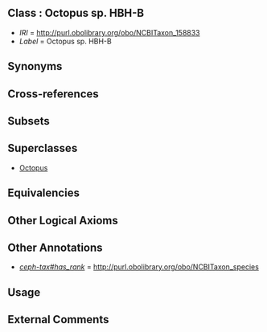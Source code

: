 
## Class : Octopus sp. HBH-B

 * *IRI* = http://purl.obolibrary.org/obo/NCBITaxon_158833
 * *Label* = Octopus sp. HBH-B

## Synonyms


## Cross-references


## Subsets


## Superclasses

 * [Octopus](../../NCBITaxon/43/NCBITaxon_6643.md)

## Equivalencies


## Other Logical Axioms


## Other Annotations

 * *[ceph-tax#has_rank](../../ceph-tax#has/nk/ceph-tax#has_rank.md)* = http://purl.obolibrary.org/obo/NCBITaxon_species

## Usage


## External Comments

